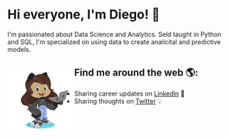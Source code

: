 # Hi everyone, I'm Diego! 👋


I'm passionated about Data Science and Analytics. Seld taught in Python and SQL, I'm specialized on using data to create analicital and predictive models. 


## Find me around the web 🌎: <a href="https://github.com/dieguque/dieguque/blob/bc9a5fd67356a52f18b9fd3a870c17b21e68ccfd/Screen%20Shot%202021-03-15%20at%2010.56.27%20PM.png"><img align="left" width="150" height="150" src="https://github.com/angelicadietzel/angelica/blob/main/octoangelica.png"></a>
- Sharing career updates on <a href="https://www.linkedin.com/in/dieguque/">LinkedIn</a> 💼
- Sharing thoughts on <a href="https://www.twitter.com/dieguque/">Twitter</a> 💡
